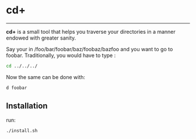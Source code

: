 # cd+
-------------------------------

**cd+** is a small tool that helps you traverse your directories
in a manner endowed with greater sanity.

Say your in /foo/bar/foobar/baz/foobaz/bazfoo and you want to go to foobar.
Traditionally, you would have to type :

```bash
cd ../../../
```

Now the same can be done with:

```bash
d foobar
```

Installation
------------

run:

```bash
./install.sh
```
